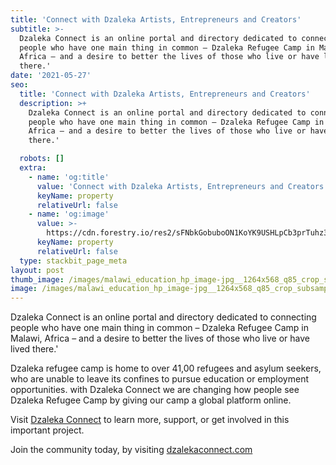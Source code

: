 ```yaml
---
title: 'Connect with Dzaleka Artists, Entrepreneurs and Creators'
subtitle: >-
  Dzaleka Connect is an online portal and directory dedicated to connecting
  people who have one main thing in common – Dzaleka Refugee Camp in Malawi,
  Africa – and a desire to better the lives of those who live or have lived
  there.'
date: '2021-05-27'
seo:
  title: 'Connect with Dzaleka Artists, Entrepreneurs and Creators'
  description: >+
    Dzaleka Connect is an online portal and directory dedicated to connecting
    people who have one main thing in common – Dzaleka Refugee Camp in Malawi,
    Africa – and a desire to better the lives of those who live or have lived
    there.'

  robots: []
  extra:
    - name: 'og:title'
      value: 'Connect with Dzaleka Artists, Entrepreneurs and Creators'
      keyName: property
      relativeUrl: false
    - name: 'og:image'
      value: >-
        https://cdn.forestry.io/res2/sFNbkGobuboON1KoYK9USHLpCb3prTuhz3uxCQpsIsI/fit/512/512/sm/0/aHR0cHM6Ly9hcHAu/Zm9yZXN0cnkuaW8v/cmFpbHMvYWN0aXZl/X3N0b3JhZ2UvYmxv/YnMvZXlKZmNtRnBi/SE1pT25zaWJXVnpj/MkZuWlNJNklrSkJh/SEJDUm5BME0zY3dQ/U0lzSW1WNGNDSTZi/blZzYkN3aWNIVnlJ/am9pWW14dllsOXBa/Q0o5ZlE9PS0tNmVm/ZmE5Mjk5MDFiMmE3/MzJkYjMwZDkwMmZl/YmExODQ5YTM0NThj/ZS9tYWxhd2lfZWR1/Y2F0aW9uX2hwX2lt/YWdlLmpwZ19fMTI2/NHg1NjhfcTg1X2Ny/b3Bfc3Vic2FtcGxp/bmctMi5qcGc
      keyName: property
      relativeUrl: false
  type: stackbit_page_meta
layout: post
thumb_image: /images/malawi_education_hp_image-jpg__1264x568_q85_crop_subsampling-2.jpg
image: /images/malawi_education_hp_image-jpg__1264x568_q85_crop_subsampling-2.jpg
---
```

Dzaleka Connect is an online portal and directory dedicated to connecting people who have one main thing in common – Dzaleka Refugee Camp in Malawi, Africa – and a desire to better the lives of those who live or have lived there.'

Dzaleka refugee camp is home to over 41,00 refugees and asylum seekers, who are unable to leave its confines to pursue education or employment opportunities. with Dzaleka Connect we are changing how people see Dzaleka Refugee Camp by giving our camp a global platform online.

Visit [Dzaleka Connect](https://dzalekaconnect.com/) to learn more, support, or get involved in this important project.

Join the community today, by visiting [dzalekaconnect.com](http://my.dzalekaconnect.com/)
